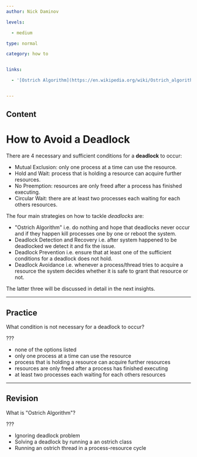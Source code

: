 ```yaml
---
author: Nick Daminov

levels:

  - medium

type: normal

category: how to


links:

  - '[Ostrich Algorithm](https://en.wikipedia.org/wiki/Ostrich_algorithm){website}'


---
```

## Content
# How to Avoid a Deadlock

There are 4 necessary and sufficient conditions for a **deadlock** to occur:

 - Mutual Exclusion: only one process at a time can use the resource.
 - Hold and Wait: process that is holding a resource can acquire further resources.
 - No Preemption: resources are only freed after a process has finished executing.
 - Circular Wait: there are at least two processes each waiting for each others resources.


The four main strategies on how to tackle *deadlocks* are:

- "Ostrich Algorithm" i.e. do nothing and hope that deadlocks never occur and if they happen kill processes one by one or reboot the system.
- Deadlock Detection and Recovery i.e. after system happened to be deadlocked we detect it and fix the issue.
- Deadlock Prevention i.e. ensure that at least one of the sufficient conditions for a deadlock does not hold.
- Deadlock Avoidance i.e. whenever a process/thread tries to acquire a resource the system decides whether it is safe to grant that resource or not.

The latter three will be discussed in detail in the next insights.

---
## Practice

What condition is not necessary for a deadlock to occur?

???


* none of the options listed
* only one process at a time can use the resource
* process that is holding a resource can acquire further resources
* resources are only freed after a process has finished executing
* at least two processes each waiting for each others resources

---
## Revision

What is "Ostrich Algorithm"?

???


* Ignoring deadlock problem
* Solving a deadlock by running a an ostrich class
* Running an ostrich thread in a process-resource cycle

